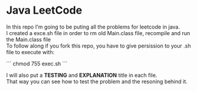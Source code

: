 # Java LeetCode
<p>
    In this repo I'm going to be puting all the problems for leetcode in java.
    <br />
    I created a exce.sh file in order to rm old Main.class file, recompile and run the Main.class file
    <br/>
    To follow along if you fork this repo, you have to give persission to your .sh file to execute with: 
    
</p>
```
chmod 755 exec.sh
```
<p>
    I will also put a <strong>TESTING</strong> and <strong>EXPLANATION</strong> title
    in each file. <br/>
    That way you can see how to test the problem and the resoning behind it. <br/>
</p>